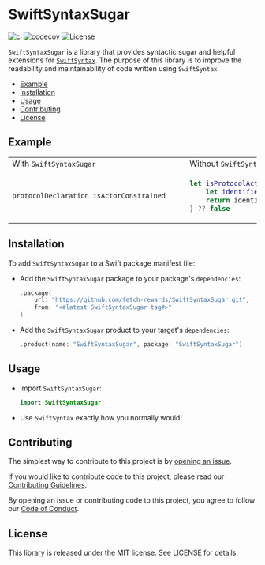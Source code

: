 # SwiftSyntaxSugar

[![ci](https://github.com/fetch-rewards/SwiftSyntaxSugar/actions/workflows/ci.yml/badge.svg)](https://github.com/fetch-rewards/SwiftSyntaxSugar/actions/workflows/ci.yml?query=branch%3Amain)
[![codecov](https://codecov.io/gh/fetch-rewards/SwiftSyntaxSugar/graph/badge.svg?token=gTqOi09vx5)](https://codecov.io/gh/fetch-rewards/SwiftSyntaxSugar)
[![License](https://img.shields.io/badge/license-MIT-lightgrey.svg)](https://github.com/fetch-rewards/SwiftSyntaxSugar/blob/feature/readme/LICENSE)

`SwiftSyntaxSugar` is a library that provides syntactic sugar and helpful extensions for [`SwiftSyntax`](https://github.com/swiftlang/swift-syntax). 
The purpose of this library is to improve the readability and maintainability of code written using `SwiftSyntax`.

- [Example](#example)
- [Installation](#installation)
- [Usage](#usage)
- [Contributing](#contributing)
- [License](#license)

## Example

<table>
<tr>
<td> With <code>SwiftSyntaxSugar</code> </td>
<td> Without <code>SwiftSyntaxSugar</code> </td> 
</tr>
<tr>
<td>
  
```swift
protocolDeclaration.isActorConstrained    
```

</td>
<td>
  
```swift
let isProtocolActorConstrained = protocolDeclaration.inheritanceClause?.inheritedTypes.contains { inheritedType in    
    let identifierType = inheritedType.type.as(IdentifierTypeSyntax.self)
    return identifierType.name.tokenKind == .identifier("Actor")
} ?? false
```

</td>
</tr>
</table>

## Installation

To add `SwiftSyntaxSugar` to a Swift package manifest file:
- Add the `SwiftSyntaxSugar` package to your package's `dependencies`:
  ```swift
  .package(
      url: "https://github.com/fetch-rewards/SwiftSyntaxSugar.git",
      from: "<#latest SwiftSyntaxSugar tag#>"
  )
  ```
- Add the `SwiftSyntaxSugar` product to your target's `dependencies`:
  ```swift
  .product(name: "SwiftSyntaxSugar", package: "SwiftSyntaxSugar")
  ```

## Usage

- Import `SwiftSyntaxSugar`:
  ```swift
  import SwiftSyntaxSugar
  ```
- Use `SwiftSyntax` exactly how you normally would!

## Contributing

The simplest way to contribute to this project is by [opening an issue](https://github.com/fetch-rewards/SwiftSyntaxSugar/issues/new).

If you would like to contribute code to this project, please read our [Contributing Guidelines](https://github.com/fetch-rewards/SwiftSyntaxSugar/blob/main/CONTRIBUTING.md).

By opening an issue or contributing code to this project, you agree to follow our [Code of Conduct](https://github.com/fetch-rewards/SwiftSyntaxSugar/blob/main/CODE_OF_CONDUCT.md).

## License

This library is released under the MIT license. See [LICENSE](https://github.com/fetch-rewards/SwiftSyntaxSugar/blob/main/LICENSE) for details.
